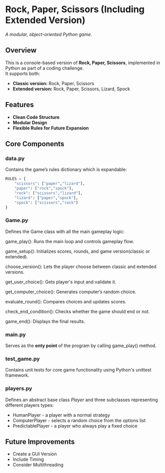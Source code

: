 # Rock, Paper, Scissors (Including Extended Version) 
*A modular, object-oriented Python game.*



## Overview
This is a console-based version of **Rock, Paper, Scissors**, implemented in Python as part of a coding challenge.  
It supports both:
- **Classic version:** Rock, Paper, Scissors  
- **Extended version:** Rock, Paper, Scissors, Lizard, Spock  



## Features
- **Clean Code Structure**
- **Modular Design**
- **Flexible Rules for Future Expansion**



## Core Components

### data.py
Contains the game’s rules dictionary which is expandable:
```python
RULES = {
    "scissors": ["paper","lizard"],
    "paper": ["rock","spock"],
    "rock": ["scissors","lizard"],
    "lizard": ["paper","spock"],
    "spock": ["scissors","rock"]
}
```


### Game.py
Defines the Game class with all the main gameplay logic:

game_play(): Runs the main loop and controls gameplay flow.

game_setup(): Initializes scores, rounds, and game version(classic or extended).

choose_version(): Lets the player choose between classic and extended versions.

get_user_choice(): Gets player's input and validate it.

get_computer_choice(): Generates computer’s random choice.

evaluate_round(): Compares choices and updates scores.

check_end_condition(): Checks whether the game should end or not.

game_end(): Displays the final results.



### main.py
Serves as the **enty point** of the program by calling game_play() method.


### test_game.py
Contains unit tests for core game functionality using Python's unittest framework.


### players.py
Defines an abstract base class *Player* and three subclasses representing different players types:

- HumanPlayer - a player with a normal strategy
- ComputerPlayer - selects a random choice from the options list
- PredictablePlayer - a player who always play a fixed choice


## Future Improvements
- Create a GUI Version
- Include Timing
- Consider Multithreading

